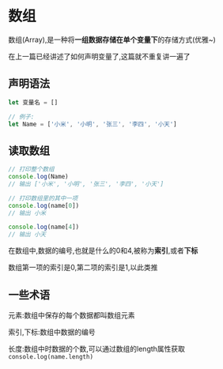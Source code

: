 # 数组

数组(Array),是一种将**一组数据存储在单个变量下**的存储方式(优雅~)

在上一篇已经讲述了如何声明变量了,这篇就不重复讲一遍了

## 声明语法

```js
let 变量名 = []

// 例子:
let Name = ['小米', '小明', '张三', '李四', '小天']
```

## 读取数组

```js
// 打印整个数组
console.log(Name)
// 输出 ['小米', '小明', '张三', '李四', '小天']

// 打印数组里的其中一项
console.log(name[0])
// 输出 小米

console.log(name[4])
// 输出 小天
```

在数组中,数据的编号,也就是什么的0和4,被称为**索引**,或者**下标**

数组第一项的索引是0,第二项的索引是1,以此类推

## 一些术语

元素:数组中保存的每个数据都叫数组元素

索引,下标:数组中数据的编号

长度:数组中时数据的个数,可以通过数组的length属性获取`console.log(name.length)`